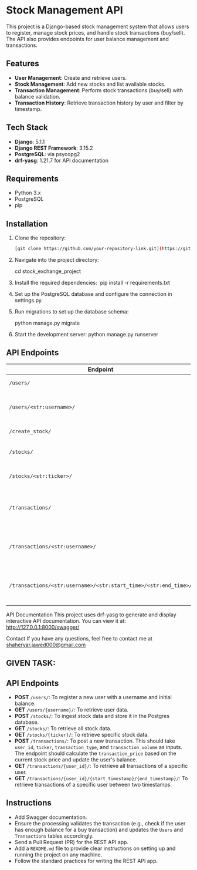 # Stock Management API

This project is a Django-based stock management system that allows users to register, manage stock prices, and handle stock transactions (buy/sell). The API also provides endpoints for user balance management and transactions.

## Features

- **User Management**: Create and retrieve users.
- **Stock Management**: Add new stocks and list available stocks.
- **Transaction Management**: Perform stock transactions (buy/sell) with balance validation.
- **Transaction History**: Retrieve transaction history by user and filter by timestamp.

## Tech Stack

- **Django**: 5.1.1
- **Django REST Framework**: 3.15.2
- **PostgreSQL**: via psycopg2
- **drf-yasg**: 1.21.7 for API documentation

## Requirements

- Python 3.x
- PostgreSQL
- pip

## Installation

1. Clone the repository:
   ```bash
   [git clone https://github.com/your-repository-link.git](https://github.com/shaheryarjawed/django)

2. Navigate into the project directory: 
   
    cd stock_exchange_project

3. Install the required dependencies: 
     pip install -r requirements.txt
   
5. Set up the PostgreSQL database and configure the connection in settings.py.

6. Run migrations to set up the database schema: 

   python manage.py migrate
  
7. Start the development server:
   python manage.py runserver

   
## API Endpoints

| Endpoint                                      | Method | Description                                       |
|-----------------------------------------------|--------|---------------------------------------------------|
| `/users/`                                     | POST   | Create a new user.                                |
| `/users/<str:username>/`                      | GET    | Retrieve user details by username.                |
| `/create_stock/`                              | POST   | Create a new stock.                               |
| `/stocks/`                                    | GET    | List all available stocks.                        |
| `/stocks/<str:ticker>/`                       | GET    | Retrieve stock data by ticker.                    |
| `/transactions/`                              | POST   | Create a new transaction (Buy/Sell stock).        |
| `/transactions/<str:username>/`               | GET    | List all transactions for a specific user.        |
| `/transactions/<str:username>/<str:start_time>/<str:end_time>/` | GET | List transactions by user within a time range.    |


API Documentation
This project uses drf-yasg to generate and display interactive API documentation. You can view it at:
http://127.0.0.1:8000/swagger/

Contact
If you have any questions, feel free to contact me at shaheryar.jawed000@gmail.com





## GIVEN TASK:

## API Endpoints
- **POST** `/users/`: To register a new user with a username and initial balance.
- **GET** `/users/{username}/`: To retrieve user data.
- **POST** `/stocks/`: To ingest stock data and store it in the Postgres database.
- **GET** `/stocks/`: To retrieve all stock data.
- **GET** `/stocks/{ticker}/`: To retrieve specific stock data.
- **POST** `/transactions/`: To post a new transaction. This should take `user_id`, `ticker`, `transaction_type`, and `transaction_volume` as inputs. The endpoint should calculate the `transaction_price` based on the current stock price and update the user's balance.
- **GET** `/transactions/{user_id}/`: To retrieve all transactions of a specific user.
- **GET** `/transactions/{user_id}/{start_timestamp}/{end_timestamp}/`: To retrieve transactions of a specific user between two timestamps.

## Instructions

- Add Swagger documentation.
- Ensure the processing validates the transaction (e.g., check if the user has enough balance for a buy transaction) and updates the `Users` and `Transactions` tables accordingly.
- Send a Pull Request (PR) for the REST API app.
- Add a `README.md` file to provide clear instructions on setting up and running the project on any machine.
- Follow the standard practices for writing the REST API app.
